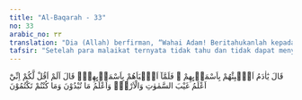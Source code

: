 ```yaml
---
title: "Al-Baqarah - 33"
no: 33
arabic_no: ٣٣
translation: "Dia (Allah) berfirman, “Wahai Adam! Beritahukanlah kepada mereka nama-nama itu!” Setelah dia (Adam) menyebutkan nama-namanya, Dia berfirman, “Bukankah telah Aku katakan kepadamu, bahwa Aku mengetahui rahasia langit dan bumi, dan Aku mengetahui apa yang kamu nyatakan dan apa yang kamu sembunyikan?”"
tafsir: "Setelah para malaikat ternyata tidak tahu dan tidak dapat menyebutkan nama benda-benda yang diperlihatkan Allah kepada mereka, maka Allah memerintahkan kepada Adam a.s. untuk memberitahukan nama-nama tersebut kepada mereka. Adam melaksanakan perintah itu lalu diberitahukannya nama-nama tersebut kepada mereka.\n\nKemudian, setelah Adam a.s. selesai memberitahukan nama-nama tersebut kepada malaikat, dan diterangkannya pula sifat-sifat dan keistimewaan masing-masing makhluk itu, maka Allah berfirman kepada para malaikat bahwa Dia pernah mengatakan kepada mereka bahwa sesungguhnya Dia mengetahui pula apa-apa yang mereka nyatakan dengan ucapan-ucapan mereka dan pikiran-pikiran yang mereka sembunyikan dalam hati mereka. Dia menciptakan sesuatu tidaklah dengan sia-sia, melainkan berdasarkan ilmu dan hikmah-Nya.\n\nDalam masalah pengangkatan Adam a.s. sebagai khalifah di bumi terkandung suatu makna yang tinggi dari hikmah Ilahi yang tak diketahui oleh para malaikat. Mereka tidak dapat mengetahui rahasia-rahasia alam, serta ciri khas yang ada pada masing-masing makhluk, sebab para malaikat sangat berbeda keadaannya dengan manusia. Mereka tidak mempunyai kebutuhan apa-apa, seperti sandang, pangan dan harta benda. Maka seandainya malaikat yang dijadikan penghuni dan penguasa di bumi ini, niscaya tak akan ada sawah dan ladang, tak akan ada pabrik dan tambang-tambang, tak akan ada gedung-gedung yang tinggi menjulang. Juga tidak akan lahir bermacam-macam ilmu pengetahuan dan teknologi seperti yang telah dicapai umat manusia sampai sekarang ini, yang hampir tak terhitung jumlahnya.\n\nDengan kekuatan akalnya, manusia dapat memiliki pengetahuan dan kemampuan yang terus berkembang serta dapat melakukan hal-hal yang hampir tak terhitung jumlahnya. Dengan kekuatan itu, manusia dapat menemukan hal-hal baru yang belum ada sebelumnya. Dia dapat mengolah tanah yang gersang menjadi tanah yang subur. Dengan bahan-bahan yang tersedia di bumi ini manusia dapat membuat variasi-variasi baru yang belum pernah ada. Pengawinan antara kuda dengan keledai, melahirkan hewan jenis baru yang belum pernah ada sebelumnya, yaitu hewan yang disebut \"bagal\". Dengan mengawinkan atau menyilangkan tumbuh-tumbuhan yang berbunga putih dengan yang berbunga merah, maka lahirlah tumbuh-tumbuhan jenis baru, yang berbunga merah putih. Pengolahan logam menjadi barang-barang perhiasan yang beraneka ragam dan alat-alat keperluan hidup sehari-hari dan pengolahan bermacam-macam tumbuh-tumbuhan menjadi bahan pakaian dan makanan untuk kesejahteraan mereka. Pada zaman sekarang ini dapat disaksikan berjuta-juta macam benda hasil penemuan manusia, baik yang kecil maupun yang besar, sebagai hasil kekuatan akalnya.\n\nAdapun para malaikat, mereka tidak mempunyai hawa nafsu yang akan mendorong mereka untuk bekerja mengolah benda-benda alam ini dan memanfaatkannya untuk kepentingan hidup mereka. Oleh karena itu, apabila mereka yang telah dikaruniai kekuatan akal serta bakat-bakat dan kemampuan yang demikian diangkat menjadi khalifah di bumi, maka hal ini adalah wajar, dan menunjukkan pula kesempurnaan ilmu dan ketinggian hikmah Allah swt dalam mengatur makhluk-Nya.\n\nRangkaian ayat di atas menegaskan bahwa tugas manusia di muka bumi adalah menjadi khalifah. Ketika mengetahui maksud Allah hendak menjadikan khalifah di muka bumi para malaikat bertanya-tanya mengapa Allah hendak menjadikan manusia sebagai khalifah, padahal mereka banyak berbuat kerusakan dan saling menumpahkan darah? Allah menjawab bahwa Dia mengetahui apa yang tidak diketahui oleh para malaikat.\n\nTernyata yang menjadikan manusia patut mengemban tugas sebagai khalifah di muka bumi adalah karena karunia yang Allah berikan kepada manusia berupa kemampuan untuk mengetahui nama-nama benda seluruhnya serta mengingatnya dan menjelaskannya, sementara para malaikat tidak memiliki kemampuan seperti ini.\n\nJika ditelaah lebih dalam, kemampuan untuk mengidentifikasi dan memberikan nama pada hakekatnya adalah kemampuan dasar yang sangat diperlukan manusia untuk mengembangkan ilmu pengetahuan. Kegiatan analisis dan sintesis untuk menghasilkan ilmu pengetahuan tidak mungkin dapat dilakukan tanpa kemampuan untuk mengidentifikasi dan memberi nama. Oleh karena itu, bab atau topik yang menjadi bahasan awal ilmu mantik dan filsafat ilmu pengetahuan adalah tentang \"nama\", tentang hakekat nama dan kaitan antara nama dengan konsep yang dirujuk olehnya. Kemampuan memberi nama, baik yang konkrit maupun yang abstrak pada hakekatnya adalah kemampuan untuk membuat konsep yang pada gilirannya memfasilitasi kemampuan untuk melihat keterkaitan antar berbagai konsep serta mensintesis berbagai konsep menjadi konsep baru. Proses ini terjadi terus menerus dan dengan cara demikian ilmu pengetahuan terus terakumulasi dan berkembang. \n\nSangat sulit untuk membayangkan terjadinya perkembangan ilmu pengetahuan jika manusia tidak memiliki kemampuan memberi nama atau membangun konsep.\n\nJika kemampuan mengembangkan ilmu pengetahuan menjadikan manusia pantas untuk mengemban tugas khalifah di muka bumi, maka dapat dimengerti jika Allah swt memberikan derajat yang tinggi kepada manusia yang berilmu. Allah berfirman yang artinya: \n\n¦ Allah akan meninggikan orang-orang yang beriman di antaramu dan orang-orang yang diberi ilmu pengetahuan beberapa derajat. (al-Mujadalah/58: 11)\n\nLebih jauh, lihat pula Surah al-hijr/15: 26, 28 dan 33 yang terkait dengan penciptaan manusia, yang artinya : \n\nDan sungguh, Kami telah menciptakan manusia (Adam) dari tanah liat kering dari lumpur hitam yang diberi bentuk. (al-hijr/15: 26)\n\nDan (ingatlah), ketika Tuhanmu berfirman kepada para malaikat, \"Sungguh, Aku akan menciptakan seorang manusia dari tanah liat kering dari lumpur hitam yang diberi bentuk\". (al-hijr/15: 28)\n\nIa (Iblis) berkata, \"Aku sekali-kali tidak akan sujud kepada manusia yang Engkau telah menciptakannya dari tanah liat kering dari lumpur hitam yang diberi bentuk\". ( al-hijr/15: 33)\n\nPertanyaannya adalah mengapa Adam mampu menjelaskan nama-nama benda-benda itu, sedangkan Malaikat tidak mampu? Dalam beberapa surah, termasuk Surah al-hijr di atas, Allah swt menjelaskan bahwa manusia dibuat dari tanah. Tanah mengandung banyak atom-atom atau unsur-unsur metal (logam) maupun metalloid (seperti-logam) yang sangat diperlukan sebagai katalis dalam proses reaksi kimiawi maupun biokimiawi untuk membentuk molekul-molekul organik yang lebih kompleks. Contoh-contoh unsur-unsur yang ada di tanah itu antara lain, besi (Fe), tembaga (Cu), kobalt (Co), mangan (Mn) dll. Juga dengan adanya unsur-unsur karbon (C), hidrogen (H), nitrogen (N), fosfor (P) dan oksigen (O), maka unsur-unsur metal maupun metalloid diatas mampu menjadi katalis dalam proses reaksi biokimiawi untuk membentuk molekul yang lebih kompleks seperti ureum, asam amino atau bahkan nukleotida. Molekul-molekul ini dikenal sebagai molekul organik, pendukung suatu proses kehidupan. Otak manusia, yang merupakan organ penting untuk menerima informasi, kemudian menyimpannya, serta mengeluarkannya kembali; terbuat dari unsur-unsur kimiawi diatas, yang tersusun menjadi makro-molekul dan jaringan otak. Instrumen penyimpan informasi lainnya yang dipunyai oleh manusia adalah senyawa kimia yang dikenal sebagai DNA atau desoxyribonucleic acid: asam desoksi ribonukleat. Baik jaringan otak manusia maupun molekul-molekul DNA terdiri dari unsur-unsur utama C,H,O, N dan P. \n\nProf. Carl Sagan dari Princeton University, AS dalam bukunya The Dragon of Eden memberikan gambaran bahwa manusia memang unggul bila dibandingkan dengan makhluk-makhluk lain ciptaan Allah swt.. Salah satu keunggulannya adalah manusia dilengkapi dengan sistem penyimpan informasi/memori. Sistem penyimpan informasi pada manusia ada dua macam, yaitu: (1) Jaringan Otak, yang menyimpan informasi apapun yang dapat direkam olehnya. Otak manusia mempunyai kemampuan untuk menyimpan informasi sebanyak 1013 bits atau 107 Gbits. Penyimpan informasi yang ke (2). DNA-Kromosomal, yaitu molekul DNA yang ada di kromosom, yang menyimpan informasi genetik manusia. Informasi ini akan dialihkan atau diturunkan kepada keturunannya. DNA-kromosomal manusia mampu menyimpan memori sebanyak 2x1010 bits atau sekitar 2x104 Gbits. Kapasitas menyimpan informasi DNA-kromosomal manusia ini sebanding dengan buku setebal 2.000.000 halaman, atau sebanding dengan 4000 jilid buku @ 500 halaman. Kedua penyimpan memori yang canggih ini terbuat dari unsur-unsur yang ada di tanah, subhanallah. Inilah jawabannya, mengapa Adam mampu menangkap dan mengerti semua yang diajarkan Allah swt, berupa nama-nama benda-benda; serta mengungkapkannya kembali dengan benar; karena manusia Adam dilengkapi dangan instrumen penyimpan dan pengekspresi kembali memory: jaringan Otak dan DNA yang terdiri dari unsur-unsur tanah itu; sedangkan malaikat tidak demikian halnya. Iblis menyombongkan diri, karena kebodohannya dalam memahami ciptaan Allah swt, dengan melecehkan unsur tanah."
---
```


قَالَ يٰٓاٰدَمُ اَنْۢبِئْهُمْ بِاَسْمَاۤىِٕهِمْ ۚ فَلَمَّآ اَنْۢبَاَهُمْ بِاَسْمَاۤىِٕهِمْۙ قَالَ اَلَمْ اَقُلْ لَّكُمْ اِنِّيْٓ اَعْلَمُ غَيْبَ السَّمٰوٰتِ وَالْاَرْضِۙ وَاَعْلَمُ مَا تُبْدُوْنَ وَمَا كُنْتُمْ تَكْتُمُوْنَ 
